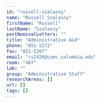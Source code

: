 ```yaml
---
id: "russell-szalasny"
name: "Russell Szalasny"
firstName: "Russell"
lastName: "Szalasny"
postNominalLetters: ""
title: "Administrative Aid"
phone: "851-5272"
fax: "851-5267"
email: "rs2426@cumc.columbia.edu"
room: "407"
lab: ""
group: "Administrative Staff"
researchAreas: []
url: []
tags: []
---
```

